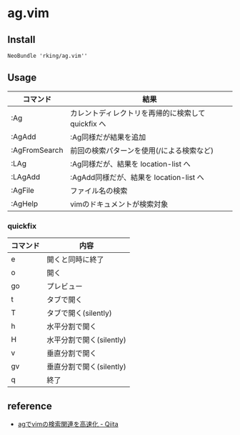 # ag.vim

## Install

```vim
NeoBundle 'rking/ag.vim''
```

## Usage

| コマンド      | 結果                                               |
|---------------|----------------------------------------------------|
| :Ag           | カレントディレクトリを再帰的に検索して quickfix へ |
| :AgAdd        | :Ag同様だが結果を追加                              |
| :AgFromSearch | 前回の検索パターンを使用(/による検索など)          |
| :LAg          | :Ag同様だが、結果を location-list へ               |
| :LAgAdd       | :AgAdd同様だが、結果を location-list へ            |
| :AgFile       | ファイル名の検索                                   |
| :AgHelp       | vimのドキュメントが検索対象                        |

### quickfix

| コマンド | 内容                     |
|----------|--------------------------|
| e        | 開くと同時に終了         |
| o        | 開く                     |
| go       | プレビュー               |
| t        | タブで開く               |
| T        | タブで開く(silently)     |
| h        | 水平分割で開く           |
| H        | 水平分割で開く(silently) |
| v        | 垂直分割で開く           |
| gv       | 垂直分割で開く(silently) |
| q        | 終了                     |

## reference
* [agでvimの検索関連を高速化 - Qiita](http://qiita.com/0829/items/7053b6e3371592e4fbe6)
